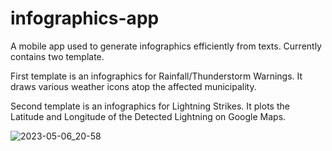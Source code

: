 # infographics-app

A mobile app used to generate infographics efficiently from texts. 
Currently contains two template. 

First template is an infographics for Rainfall/Thunderstorm Warnings. 
It draws various weather icons atop the affected municipality.

Second template is an infographics for Lightning Strikes. 
It plots the Latitude and Longitude of the Detected Lightning on Google Maps.

![2023-05-06_20-58](https://user-images.githubusercontent.com/132550759/236625779-b4629ed1-22ef-4ec3-8a59-af21305d5ee0.png)
